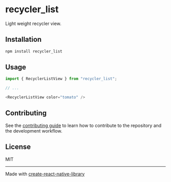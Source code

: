 # recycler_list

Light weight recycler view.

## Installation

```sh
npm install recycler_list
```

## Usage


```js
import { RecyclerListView } from "recycler_list";

// ...

<RecyclerListView color="tomato" />
```


## Contributing

See the [contributing guide](CONTRIBUTING.md) to learn how to contribute to the repository and the development workflow.

## License

MIT

---

Made with [create-react-native-library](https://github.com/callstack/react-native-builder-bob)
